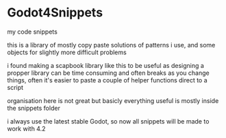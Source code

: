 # Godot4Snippets
my code snippets

this is a library of mostly copy paste solutions of patterns i use, and some objects for slightly more difficult problems


i found making a scapbook library like this to be useful as designing a propper library can be time consuming and often breaks as you change things, often it's easier to paste a couple of helper functions direct to a script


organisation here is not great but basicly everything useful is mostly inside the snippets folder



i always use the latest stable Godot, so now all snippets will be made to work with 4.2
